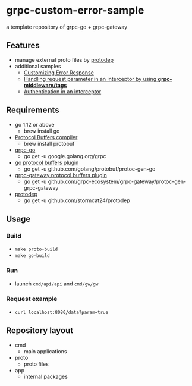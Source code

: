 # grpc-custom-error-sample

a template repository of grpc-go + grpc-gateway

## Features

* manage external proto files by [protodep](https://github.com/stormcat24/protodep)
* additional samples
  * [Customizing Error Response](https://github.com/soichisumi-sandbox/grpc-custom-error-sample)
  * [Handling request parameter in an interceptor by using **grpc-middleware/tags**](https://github.com/soichisumi-sandbox/grpc-middleware-sample)
  * [Authentication in an interceptor](https://github.com/soichisumi/grpc-auth-sample)

## Requirements

* go 1.12 or above
  * brew install go
* [Protocol Buffers compiler](https://github.com/protocolbuffers/protobuf)
  * brew install protobuf
* [grpc-go](https://github.com/grpc/grpc-go)
  * go get -u google.golang.org/grpc
* [go protocol buffers plugin](https://github.com/golang/protobuf/tree/master/protoc-gen-go)
  * go get -u github.com/golang/protobuf/protoc-gen-go
* [grpc-gateway protocol buffers plugin](https://github.com/grpc-ecosystem/grpc-gateway)
  * go get -u github.com/grpc-ecosystem/grpc-gateway/protoc-gen-grpc-gateway
* [protodep](https://github.com/stormcat24/protodep)
  * go get -u github.com/stormcat24/protodep


## Usage

### Build

* `make proto-build`
* `make go-build`

### Run

* launch `cmd/api/api` and `cmd/gw/gw`

### Request example

* `curl localhost:8080/data?param=true` 
  
## Repository layout

* cmd
  * main applications
* proto
  * proto files
* app
  * internal packages